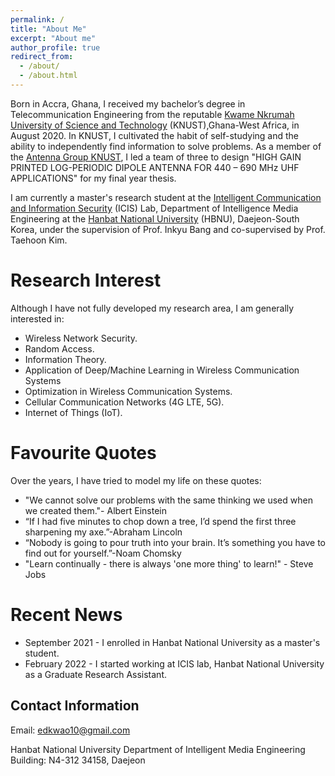 ```yaml
---
permalink: /
title: "About Me"
excerpt: "About me"
author_profile: true
redirect_from: 
  - /about/
  - /about.html
---
```


Born in Accra, Ghana, I received my bachelor’s degree in Telecommunication Engineering from the reputable [Kwame Nkrumah University of Science and Technology](https://www.knust.edu.gh/) (KNUST),Ghana-West Africa, in August 2020. In KNUST, I cultivated the habit of self-studying and the ability to independently find information to solve problems. As a member of the [Antenna Group KNUST](https://antennagroupknust.com/), I led a team of three to design "HIGH GAIN PRINTED LOG-PERIODIC DIPOLE
ANTENNA FOR 440 – 690 MHz UHF APPLICATIONS" for my final year thesis.

I am currently a master's research student at the [Intelligent Communication and Information Security](https://sites.google.com/view/hbnu-icis/home?authuser=0) (ICIS) Lab, Department of Intelligence Media Engineering at the [Hanbat National University](https://www.hanbat.ac.kr/eng/) (HBNU), Daejeon-South Korea, under the supervision of Prof. Inkyu Bang and co-supervised by Prof. Taehoon Kim. 

Research Interest
======
Although I have not fully developed my research area, I am generally interested in:
* Wireless Network Security.
* Random Access.
* Information Theory.
* Application of Deep/Machine Learning in Wireless Communication Systems
* Optimization in Wireless Communication Systems.
* Cellular Communication Networks (4G LTE, 5G).
* Internet of Things (IoT).



Favourite Quotes
======
Over the years, I have tried to model my life on these quotes:
* "We cannot solve our problems with the same thinking we used when we created them."- Albert Einstein
* “If I had five minutes to chop down a tree, I’d spend the first three sharpening my axe.”-Abraham Lincoln
* “Nobody is going to pour truth into your brain. It’s something you have to find out for yourself.”-Noam Chomsky
* "Learn continually - there is always 'one more thing' to learn!" - Steve Jobs


Recent News
======
* September 2021 - I enrolled in Hanbat National University as a master's student.
* February 2022 - I started working at ICIS lab, Hanbat National University as a Graduate Research Assistant.

Contact Information
------
Email: edkwao10@gmail.com

Hanbat National University
Department of Intelligent Media Engineering 
Building: N4-312
34158, Daejeon
